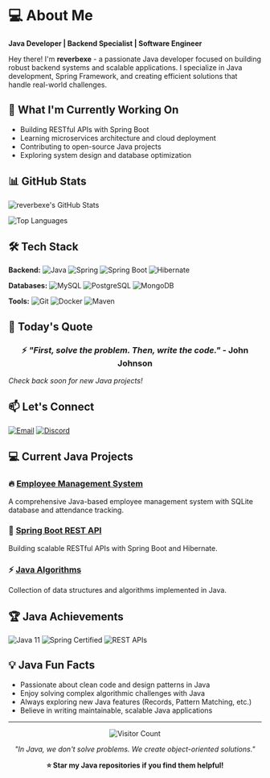 # 💻 About Me

**Java Developer | Backend Specialist | Software Engineer**

Hey there! I'm **reverbexe** - a passionate Java developer focused on building robust backend systems and scalable applications. I specialize in Java development, Spring Framework, and creating efficient solutions that handle real-world challenges.

## 🚀 What I'm Currently Working On

- Building RESTful APIs with Spring Boot
- Learning microservices architecture and cloud deployment
- Contributing to open-source Java projects
- Exploring system design and database optimization

## 📊 GitHub Stats

![reverbexe's GitHub Stats](https://github-readme-stats.vercel.app/api?username=reverbexe&show_icons=true&theme=radical&hide_border=true&hide=prs,issues&count_private=true)

![Top Languages](https://github-readme-stats.vercel.app/api/top-langs/?username=reverbexe&layout=compact&theme=radical&hide_border=true&exclude_repo=minecraft-plugins,mc-function-projects&hide=mcfunction,javascript,python)

## 🛠️ Tech Stack

**Backend:**
![Java](https://img.shields.io/badge/Java-ED8B00?style=for-the-badge&logo=java&logoColor=white)
![Spring](https://img.shields.io/badge/Spring-6DB33F?style=for-the-badge&logo=spring&logoColor=white)
![Spring Boot](https://img.shields.io/badge/Spring_Boot-6DB33F?style=for-the-badge&logo=spring-boot&logoColor=white)
![Hibernate](https://img.shields.io/badge/Hibernate-59666C?style=for-the-badge&logo=hibernate&logoColor=white)

**Databases:**
![MySQL](https://img.shields.io/badge/MySQL-4479A1?style=for-the-badge&logo=mysql&logoColor=white)
![PostgreSQL](https://img.shields.io/badge/PostgreSQL-336791?style=for-the-badge&logo=postgresql&logoColor=white)
![MongoDB](https://img.shields.io/badge/MongoDB-47A248?style=for-the-badge&logo=mongodb&logoColor=white)

**Tools:**
![Git](https://img.shields.io/badge/Git-F05032?style=for-the-badge&logo=git&logoColor=white)
![Docker](https://img.shields.io/badge/Docker-2496ED?style=for-the-badge&logo=docker&logoColor=white)
![Maven](https://img.shields.io/badge/Maven-C71A36?style=for-the-badge&logo=apache-maven&logoColor=white)

## 🎯 Today's Quote

<div align="center">

### ⚡ *"First, solve the problem. Then, write the code."* - John Johnson

</div>

*Check back soon for new Java projects!*

## 📫 Let's Connect

[![Email](https://img.shields.io/badge/Email-reverbcool@gmail.com-EA4335?style=for-the-badge&logo=gmail&logoColor=white)](mailto:reverbcool@gmail.com)
[![Discord](https://img.shields.io/badge/Discord-reverbcool-5865F2?style=for-the-badge&logo=discord&logoColor=white)](https://discord.com/users/reverbcool)

## 💻 Current Java Projects

### 🔥 [Employee Management System](https://github.com/reverbexe/employee-management-system)
A comprehensive Java-based employee management system with SQLite database and attendance tracking.

### 🚀 [Spring Boot REST API](https://github.com/reverbexe/spring-boot-api) 
Building scalable RESTful APIs with Spring Boot and Hibernate.

### ⚡ [Java Algorithms](https://github.com/reverbexe/java-algorithms)
Collection of data structures and algorithms implemented in Java.

## 🏆 Java Achievements

![Java 11](https://img.shields.io/badge/Java-11-ED8B00?style=flat-square&logo=java&logoColor=white)
![Spring Certified](https://img.shields.io/badge/Spring-Certified-6DB33F?style=flat-square&logo=spring&logoColor=white)
![REST APIs](https://img.shields.io/badge/REST-APIs-FF6C37?style=flat-square&logo=rest&logoColor=white)

## 💡 Java Fun Facts

- Passionate about clean code and design patterns in Java
- Enjoy solving complex algorithmic challenges with Java
- Always exploring new Java features (Records, Pattern Matching, etc.)
- Believe in writing maintainable, scalable Java applications

---

<div align="center">

![Visitor Count](https://komarev.com/ghpvc/?username=reverbexe&color=blueviolet&style=flat-square)

*"In Java, we don't solve problems. We create object-oriented solutions."* 

**⭐ Star my Java repositories if you find them helpful!**

</div>
